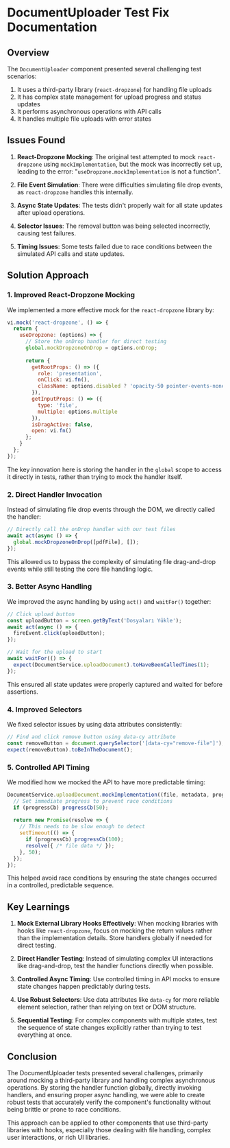# DocumentUploader Test Fix Documentation

## Overview

The `DocumentUploader` component presented several challenging test scenarios:

1. It uses a third-party library (`react-dropzone`) for handling file uploads
2. It has complex state management for upload progress and status updates
3. It performs asynchronous operations with API calls
4. It handles multiple file uploads with error states

## Issues Found

1. **React-Dropzone Mocking**: The original test attempted to mock `react-dropzone` using `mockImplementation`, but the mock was incorrectly set up, leading to the error: "`useDropzone.mockImplementation` is not a function".

2. **File Event Simulation**: There were difficulties simulating file drop events, as `react-dropzone` handles this internally.

3. **Async State Updates**: The tests didn't properly wait for all state updates after upload operations.

4. **Selector Issues**: The removal button was being selected incorrectly, causing test failures.

5. **Timing Issues**: Some tests failed due to race conditions between the simulated API calls and state updates.

## Solution Approach

### 1. Improved React-Dropzone Mocking

We implemented a more effective mock for the `react-dropzone` library by:

```javascript
vi.mock('react-dropzone', () => {
  return {
    useDropzone: (options) => {
      // Store the onDrop handler for direct testing
      global.mockDropzoneOnDrop = options.onDrop;
      
      return {
        getRootProps: () => ({ 
          role: 'presentation', 
          onClick: vi.fn(),
          className: options.disabled ? 'opacity-50 pointer-events-none' : ''
        }),
        getInputProps: () => ({ 
          type: 'file',
          multiple: options.multiple
        }),
        isDragActive: false,
        open: vi.fn()
      };
    }
  };
});
```

The key innovation here is storing the handler in the `global` scope to access it directly in tests, rather than trying to mock the handler itself.

### 2. Direct Handler Invocation

Instead of simulating file drop events through the DOM, we directly called the handler:

```javascript
// Directly call the onDrop handler with our test files
await act(async () => {
  global.mockDropzoneOnDrop([pdfFile], []);
});
```

This allowed us to bypass the complexity of simulating file drag-and-drop events while still testing the core file handling logic.

### 3. Better Async Handling

We improved the async handling by using `act()` and `waitFor()` together:

```javascript
// Click upload button
const uploadButton = screen.getByText('Dosyaları Yükle');
await act(async () => {
  fireEvent.click(uploadButton);
});

// Wait for the upload to start
await waitFor(() => {
  expect(DocumentService.uploadDocument).toHaveBeenCalledTimes(1);
});
```

This ensured all state updates were properly captured and waited for before assertions.

### 4. Improved Selectors

We fixed selector issues by using data attributes consistently:

```javascript
// Find and click remove button using data-cy attribute
const removeButton = document.querySelector('[data-cy="remove-file"]');
expect(removeButton).toBeInTheDocument();
```

### 5. Controlled API Timing

We modified how we mocked the API to have more predictable timing:

```javascript
DocumentService.uploadDocument.mockImplementation((file, metadata, progressCb) => {
  // Set immediate progress to prevent race conditions
  if (progressCb) progressCb(50);
  
  return new Promise(resolve => {
    // This needs to be slow enough to detect
    setTimeout(() => {
      if (progressCb) progressCb(100);
      resolve({ /* file data */ });
    }, 50);
  });
});
```

This helped avoid race conditions by ensuring the state changes occurred in a controlled, predictable sequence.

## Key Learnings

1. **Mock External Library Hooks Effectively**: When mocking libraries with hooks like `react-dropzone`, focus on mocking the return values rather than the implementation details. Store handlers globally if needed for direct testing.

2. **Direct Handler Testing**: Instead of simulating complex UI interactions like drag-and-drop, test the handler functions directly when possible.

3. **Controlled Async Timing**: Use controlled timing in API mocks to ensure state changes happen predictably during tests.

4. **Use Robust Selectors**: Use data attributes like `data-cy` for more reliable element selection, rather than relying on text or DOM structure.

5. **Sequential Testing**: For complex components with multiple states, test the sequence of state changes explicitly rather than trying to test everything at once.

## Conclusion

The DocumentUploader tests presented several challenges, primarily around mocking a third-party library and handling complex asynchronous operations. By storing the handler function globally, directly invoking handlers, and ensuring proper async handling, we were able to create robust tests that accurately verify the component's functionality without being brittle or prone to race conditions.

This approach can be applied to other components that use third-party libraries with hooks, especially those dealing with file handling, complex user interactions, or rich UI libraries.